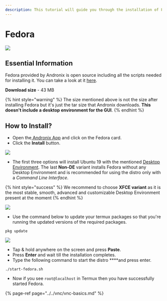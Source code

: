 ```yaml
---
description: This tutorial will guide you through the installation of Fedora.
---
```


# Fedora

![](../../.gitbook/assets/fedora_banner.png)

## Essential Information

Fedora provided by Andronix is open source including all the scripts needed for installing it. You can take a look at it [here](https://github.com/AndronixApp/AndronixOrigin).

**Download size** - 43 MB

{% hint style="warning" %}
The size mentioned above is not the size after installing Fedora but it's just the tar size that Andronix downloads. **This doesn't include a desktop environment for the GUI**.
{% endhint %}

## How to Install?

* Open the[ Andronix App](https://andronix.app/) and click on the Fedora card.
* Click the **Install** button.

![](../../.gitbook/assets/fedora.png)

* The first three options will install Ubuntu 19 with the mentioned [Desktop Environment](https://en.wikipedia.org/wiki/Desktop_environment). The last **Non-DE** variant installs Fedora without any Desktop Environment and is recommended for using the distro only with a _Command Line Interface_.

{% hint style="success" %}
We recommend to choose **XFCE variant** as it is the most stable, smooth, advanced and customizable Desktop Environment present at the moment
{% endhint %}

![](../../.gitbook/assets/fedora_install_sheet.png)

* Use the command below to update your termux packages so that you're running the updated versions of the required packages.

```text
pkg update
```

![](../../.gitbook/assets/termux-1.png)

* Tap & hold anywhere on the screen and press **Paste**.
* Press **Enter** and wait till the installation completes. 
* Type the following command to start the distro ****and press enter.

```text
./start-fedora.sh
```

* Now if you see `root@localhost` in Termux then you have successfully started Fedora.

{% page-ref page="../../vnc/vnc-basics.md" %}


